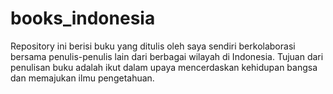 # books_indonesia

Repository ini berisi buku yang ditulis oleh saya sendiri berkolaborasi bersama penulis-penulis lain dari berbagai wilayah di Indonesia. Tujuan dari penulisan buku adalah ikut dalam upaya mencerdaskan kehidupan bangsa dan memajukan ilmu pengetahuan. 
